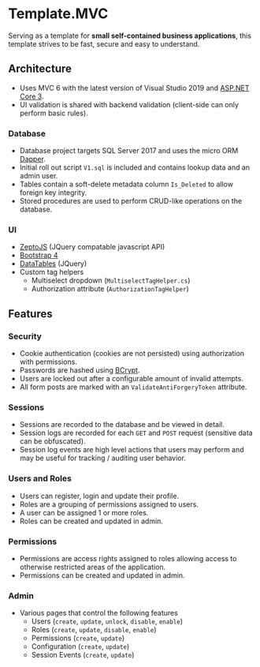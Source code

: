 



# Template.MVC
Serving as a template for **small self-contained business applications**, this template strives to be fast, secure and easy to understand.

## Architecture

 - Uses MVC 6 with the latest version of Visual Studio 2019 and [ASP.NET Core 3](https://asp.net). 
 - UI validation is shared with backend validation (client-side can only perform basic rules).

### Database
- Database project targets SQL Server 2017 and uses the micro ORM [Dapper](https://github.com/StackExchange/Dapper). 
- Initial roll out script `V1.sql` is included and contains lookup data and an admin user. 
- Tables contain a soft-delete metadata column `Is_Deleted` to allow foreign key integrity. 
- Stored procedures are used to perform CRUD-like operations on the database.

### UI
- [ZeptoJS]([https://zeptojs.com/](https://zeptojs.com/)) (JQuery compatable javascript API)
- [Bootstrap 4]([https://getbootstrap.com/](https://getbootstrap.com/))
- [DataTables]([https://datatables.net/](https://datatables.net/)) (JQuery)
- Custom tag helpers
	- Multiselect dropdown (`MultiselectTagHelper.cs`)
	- Authorization attribute (`AuthorizationTagHelper`)

## Features
### Security
- Cookie authentication (cookies are not persisted) using authorization with permissions.
- Passwords are hashed using [BCrypt]([https://github.com/BcryptNet/bcrypt.net](https://github.com/BcryptNet/bcrypt.net)).
- Users are locked out after a configurable amount of invalid attempts.
- All form posts are marked with an `ValidateAntiForgeryToken` attribute.

### Sessions
- Sessions are recorded to the database and be viewed in detail.
- Session logs are recorded for each `GET` and `POST` request (sensitive data can be obfuscated).
- Session log events are high level actions that users may perform and may be useful for tracking / auditing user behavior.

### Users and Roles
- Users can register, login and update their profile.
- Roles are a grouping of permissions assigned to users. 
- A user can be assigned 1 or more roles.
- Roles can be created and updated in admin.

### Permissions
- Permissions are access rights assigned to roles allowing access to otherwise restricted areas of the application.
- Permissions can be created and updated in admin.

### Admin
- Various pages that control the following features
	- Users (`create`, `update`, `unlock`, `disable`, `enable`)
	- Roles (`create`, `update`, `disable`, `enable`)
	- Permissions (`create`, `update`)
	- Configuration (`create`, `update`)
	- Session Events (`create`, `update`)
